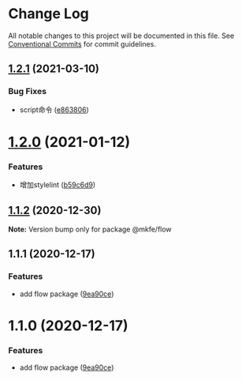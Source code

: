 # Change Log

All notable changes to this project will be documented in this file.
See [Conventional Commits](https://conventionalcommits.org) for commit guidelines.

## [1.2.1](https://github.com/monkeyfeiyu/mkfe/compare/@mkfe/flow@1.2.0...@mkfe/flow@1.2.1) (2021-03-10)


### Bug Fixes

* script命令 ([e863806](https://github.com/monkeyfeiyu/mkfe/commit/e863806233bb30f1ea15b6ef8e580e9efe1b6c77))





# [1.2.0](https://github.com/monkeyfeiyu/mkfe/compare/@mkfe/flow@1.1.2...@mkfe/flow@1.2.0) (2021-01-12)


### Features

* 增加stylelint ([b59c6d9](https://github.com/monkeyfeiyu/mkfe/commit/b59c6d9edcf8f7b65f041c393fcfc4cb4a793000))





## [1.1.2](https://github.com/monkeyfeiyu/mkfe/compare/@mkfe/flow@1.1.1...@mkfe/flow@1.1.2) (2020-12-30)

**Note:** Version bump only for package @mkfe/flow





## 1.1.1 (2020-12-17)


### Features

* add flow package ([9ea90ce](https://github.com/monkeyfeiyu/mkfe/commit/9ea90ce7ce4c55a53f3ae97b4963a1ee2e0d6989))





# 1.1.0 (2020-12-17)


### Features

* add flow package ([9ea90ce](https://github.com/monkeyfeiyu/mkfe/commit/9ea90ce7ce4c55a53f3ae97b4963a1ee2e0d6989))
